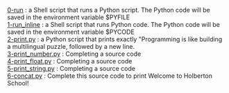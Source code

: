 [0-run](./0-run) : a Shell script that runs a Python script. The Python code will be saved in the environment variable $PYFILE <br/>
[1-run_inline](./1-run_inline) : a Shell script that runs Python code. The Python code will be saved in the environment variable $PYCODE <br/>
[2-print.py](./2-print.py) : a Python script that prints exactly "Programming is like building a multilingual puzzle, followed by a new line. <br/>
[3-print_number.py](./3-print_number.py) : Completing a source code <br/>
[4-print_float.py](./4-print_float.py) : Completing a source code <br/>
[5-print_string.py](./5-print_string.py) : Completing a source code <br/>
[6-concat.py](./6-concat.py) : Complete this source code to print Welcome to Holberton School! <br/>